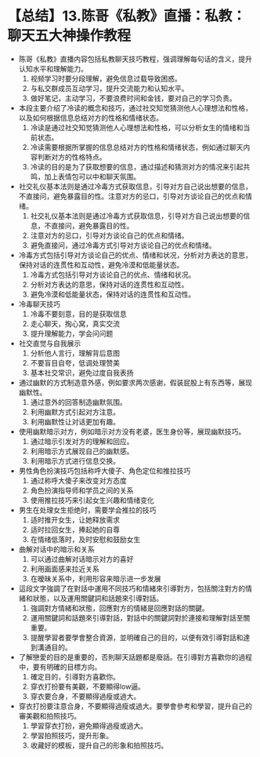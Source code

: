# 【总结】13.陈哥《私教》直播：私教：聊天五大神操作教程

-   陈哥《私教》直播内容包括私教聊天技巧教程，强调理解每句话的含义，提升认知水平和理解能力。
    1.  视频学习时要分段理解，避免信息过载导致困惑。
    2.  与私交群成员互动学习，提升交流能力和认知水平。
    3.  做好笔记，主动学习，不要浪费时间和金钱，要对自己的学习负责。
-   本段主要介绍了冷读的概念和技巧，通过社交知觉猜测他人心理想法和性格，以及如何根据信息总结对方的性格和情绪状态。
    1.  冷读是通过社交知觉猜测他人心理想法和性格，可以分析女生的情绪和当前状态。
    2.  冷读需要根据所掌握的信息总结对方的性格和情绪状态，例如通过聊天内容判断对方的性格特点。
    3.  冷读的目的是为了获取想要的信息，通过描述和猜测对方的情况来引起共鸣，加上表情包可以中和聊天氛围。
-   社交礼仪基本法则是通过冷毒方式获取信息，引导对方自己说出想要的信息，不直接问，避免暴露目的性。注意对方的忌口，引导对方谈论自己的优点和情绪。
    1.  社交礼仪基本法则是通过冷毒方式获取信息，引导对方自己说出想要的信息，不直接问，避免暴露目的性。
    2.  注意对方的忌口，引导对方谈论自己的优点和情绪。
    3.  避免直接问，通过冷毒方式引导对方谈论自己的优点和情绪。
-   冷毒方式包括引导对方谈论自己的优点、情绪和状况，分析对方表达的意思，保持对话的连贯性和互动性，避免冷漠和低能量状态。
    1.  冷毒方式包括引导对方谈论自己的优点、情绪和状况。
    2.  分析对方表达的意思，保持对话的连贯性和互动性。
    3.  避免冷漠和低能量状态，保持对话的连贯性和互动性。
-   冷毒聊天技巧
    1.  冷毒不要刻意，目的是获取信息
    2.  走心聊天，掏心窝，真实交流
    3.  提升理解能力，学会问问题
-   社交直觉与自我展示
    1.  分析他人言行，理解背后意图
    2.  不要盲目自夸，低调处理赞美
    3.  基本社交常识，避免过度自我表扬
-   通过幽默的方式制造意外感，例如要求两次感谢，假装屁股上有东西等，展现幽默性。
    1.  通过意外的回答制造幽默氛围。
    2.  利用幽默方式引起对方注意。
    3.  利用幽默性让对话更加有趣。
-   使用幽默暗示对方，例如暗示对方没有老婆，医生身份等，展现幽默技巧。
    1.  通过暗示引发对方的理解和回应。
    2.  利用暗示方式展现自己的幽默感。
    3.  利用暗示方式进行信息交换。
-   男性角色扮演技巧包括称呼大傻子、角色定位和推拉技巧
    1.  通过称呼大傻子来改变对方态度
    2.  角色扮演指导师和学员之间的关系
    3.  使用推拉技巧来引起女生兴趣和情绪变化
-   男生在处理女生拒绝时，需要学会推拉的技巧
    1.  适时推开女生，让她释放需求
    2.  适时拉回女生，捧起她的自尊
    3.  在情绪低落时，及时安慰和鼓励女生
-   曲解对话中的暗示和关系
    1.  可以通过曲解对话暗示对方的喜好
    2.  利用画面感来拉近关系
    3.  在暧昧关系中，利用形容来暗示进一步发展
-   這段文字強調了在對話中運用不同技巧和情緒來引導對方，包括關注對方的情緒和狀態，以及運用關鍵詞和話題來引導對話。
    1.  強調對方情緒和狀態，回應對方的情緒是回應對話的關鍵。
    2.  運用關鍵詞和話題來引導對話，對話中的關鍵詞對於連接和理解對話至關重要。
    3.  提醒學習者要學會整合資源，並明確自己的目的，以便有效引導對話和達到溝通目的。
-   了解戀愛的目的是重要的，否則聊天話題都是廢話。在引導對方喜歡你的過程中，要有明確的目標方向。
    1.  確定目的，引導對方喜歡你。
    2.  穿衣打扮要有美觀，不要顯得low逼。
    3.  穿衣要合身，不要顯得過瘦或過大。
-   穿衣打扮要注意合身，不要顯得過瘦或過大。要學會參考和學習，提升自己的審美觀和拍照技巧。
    1.  學習穿衣打扮，避免顯得過瘦或過大。
    2.  學習拍照技巧，提升形象。
    3.  收藏好的模板，提升自己的形象和拍照技巧。